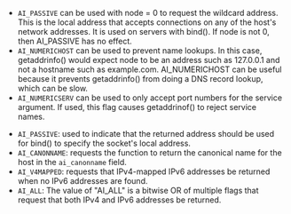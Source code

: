 * `AI_PASSIVE` can be used with node = 0 to request the wildcard address. This is the local address that accepts connections on any of the host's network addresses. It is used on servers with bind(). If node is not 0, then AI_PASSIVE has no effect.
*  `AI_NUMERICHOST` can be used to prevent name lookups. In this case, getaddrinfo() would expect node to be an address such as 127.0.0.1 and not a hostname such as example.com. AI_NUMERICHOST can be useful because it prevents getaddrinfo() from doing a DNS record lookup, which can be slow.
* `AI_NUMERICSERV` can be used to only accept port numbers for the service argument. If used, this flag causes getaddrinof() to reject service names.
-   `AI_PASSIVE`: used to indicate that the returned address should be used for bind() to specify the socket's local address.
-   `AI_CANONNAME`: requests the function to return the canonical name for the host in the `ai_canonname` field.
-   `AI_V4MAPPED`: requests that IPv4-mapped IPv6 addresses be returned when no IPv6 addresses are found.
- `AI_ALL`: The value of "AI_ALL" is a bitwise OR of multiple flags that request that both IPv4 and IPv6 addresses be returned.